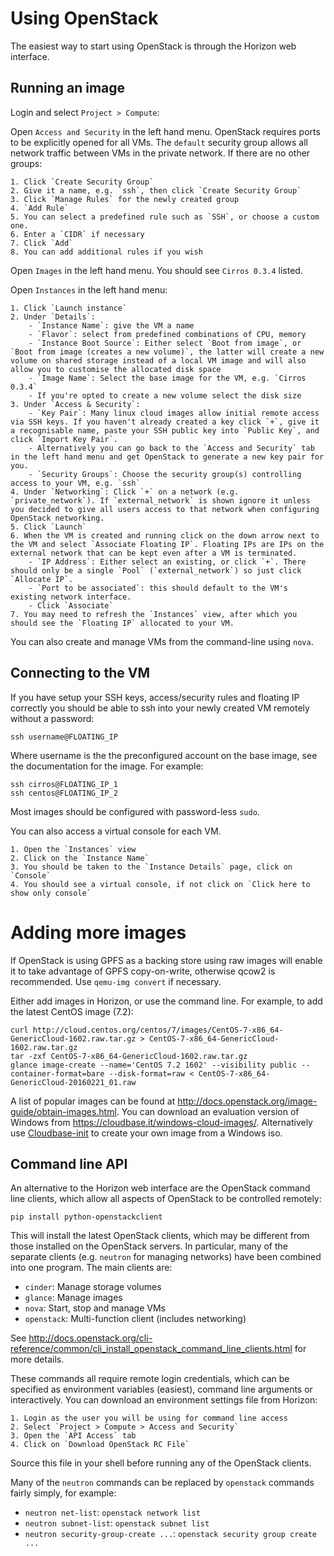 # Using OpenStack

The easiest way to start using OpenStack is through the Horizon web interface.


## Running an image

Login and select `Project > Compute`:

Open `Access and Security` in the left hand menu.
OpenStack requires ports to be explicitly opened for all VMs.
The `default` security group allows all network traffic between VMs in the private network.
If there are no other groups:

    1. Click `Create Security Group`
    2. Give it a name, e.g. `ssh`, then click `Create Security Group`
    3. Click `Manage Rules` for the newly created group
    4. `Add Rule`
    5. You can select a predefined rule such as `SSH`, or choose a custom one.
    6. Enter a `CIDR` if necessary
    7. Click `Add`
    8. You can add additional rules if you wish

Open `Images` in the left hand menu.
You should see `Cirros 0.3.4` listed.

Open `Instances` in the left hand menu:

    1. Click `Launch instance`
    2. Under `Details`:
        - `Instance Name`: give the VM a name
        - `Flavor`: select from predefined combinations of CPU, memory
        - `Instance Boot Source`: Either select `Boot from image`, or `Boot from image (creates a new volume)`, the latter will create a new volume on shared storage instead of a local VM image and will also allow you to customise the allocated disk space
        - `Image Name`: Select the base image for the VM, e.g. `Cirros 0.3.4`
        - If you're opted to create a new volume select the disk size
    3. Under `Access & Security`:
        - `Key Pair`: Many linux cloud images allow initial remote access via SSH keys. If you haven't already created a key click `+`, give it a recognisable name, paste your SSH public key into `Public Key`, and click `Import Key Pair`.
        - Alternatively you can go back to the `Access and Security` tab in the left hand menu and get OpenStack to generate a new key pair for you.
        - `Security Groups`: Choose the security group(s) controlling access to your VM, e.g. `ssh`
    4. Under `Networking`: Click `+` on a network (e.g. `private_network`). If `external_network` is shown ignore it unless you decided to give all users access to that network when configuring OpenStack networking.
    5. Click `Launch`
    6. When the VM is created and running click on the down arrow next to the VM and select `Associate Floating IP`. Floating IPs are IPs on the external network that can be kept even after a VM is terminated.
        - `IP Address`: Either select an existing, or click `+`. There should only be a single `Pool` (`external_network`) so just click `Allocate IP`.
        - `Port to be associated`: this should default to the VM's existing network interface.
        - Click `Associate`
    7. You may need to refresh the `Instances` view, after which you should see the `Floating IP` allocated to your VM.

You can also create and manage VMs from the command-line using `nova`.


## Connecting to the VM

If you have setup your SSH keys, access/security rules and floating IP correctly you should be able to ssh into your newly created VM remotely without a password:

    ssh username@FLOATING_IP

Where username is the the preconfigured account on the base image, see the documentation for the image. For example:

    ssh cirros@FLOATING_IP_1
    ssh centos@FLOATING_IP_2

Most images should be configured with password-less `sudo`.

You can also access a virtual console for each VM.

    1. Open the `Instances` view
    2. Click on the `Instance Name`
    3. You should be taken to the `Instance Details` page, click on `Console`
    4. You should see a virtual console, if not click on `Click here to show only console`


# Adding more images

If OpenStack is using GPFS as a backing store using raw images will enable it to take advantage of GPFS copy-on-write, otherwise qcow2 is recommended.
Use `qemu-img convert` if necessary.

Either add images in Horizon, or use the command line.
For example, to add the latest CentOS image (7.2):

    curl http://cloud.centos.org/centos/7/images/CentOS-7-x86_64-GenericCloud-1602.raw.tar.gz > CentOS-7-x86_64-GenericCloud-1602.raw.tar.gz
    tar -zxf CentOS-7-x86_64-GenericCloud-1602.raw.tar.gz
    glance image-create --name='CentOS 7.2 1602' --visibility public --container-format=bare --disk-format=raw < CentOS-7-x86_64-GenericCloud-20160221_01.raw

A list of popular images can be found at http://docs.openstack.org/image-guide/obtain-images.html.
You can download an evaluation version of Windows from https://cloudbase.it/windows-cloud-images/. Alternatively use [Cloudbase-init](https://cloudbase.it/cloudbase-init/) to create your own image from a Windows iso.


## Command line API

An alternative to the Horizon web interface are the OpenStack command line clients, which allow all aspects of OpenStack to be controlled remotely:

    pip install python-openstackclient

This will install the latest OpenStack clients, which may be different from those installed on the OpenStack servers.
In particular, many of the separate clients (e.g. `neutron` for managing networks) have been combined into one program.
The main clients are:

- `cinder`: Manage storage volumes
- `glance`: Manage images
- `nova`: Start, stop and manage VMs
- `openstack`: Multi-function client (includes networking)

See http://docs.openstack.org/cli-reference/common/cli_install_openstack_command_line_clients.html for more details.

These commands all require remote login credentials, which can be specified as environment variables (easiest), command line arguments or interactively.
You can download an environment settings file from Horizon:

    1. Login as the user you will be using for command line access
    2. Select `Project > Compute > Access and Security`
    3. Open the `API Access` tab
    4. Click on `Download OpenStack RC File`

Source this file in your shell before running any of the OpenStack clients.

Many of the `neutron` commands can be replaced by `openstack` commands fairly simply, for example:
- `neutron net-list`: `openstack network list`
- `neutron subnet-list`: `openstack subnet list`
- `neutron security-group-create ...`: `openstack security group create ...`
